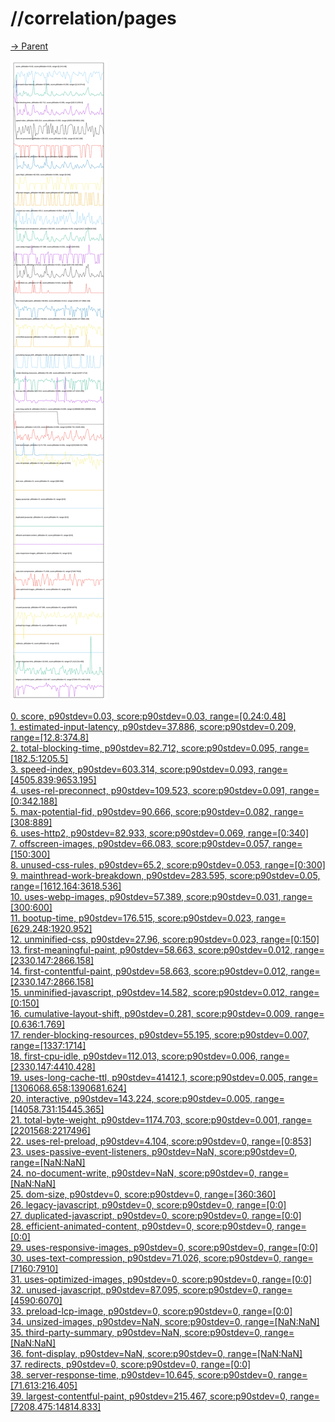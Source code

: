 
# //correlation/pages

[→ Parent](../..)

![PLOT: correlation](./correlation.svg)

[0. score, p90stdev=0.03, score:p90stdev=0.03, range=[0.24:0.48]](../../meta/score/samples/pages)  
[1. estimated-input-latency, p90stdev=37.886, score:p90stdev=0.209, range=[12.8:374.8]](../../estimated-input-latency/samples/pages/)  
[2. total-blocking-time, p90stdev=82.712, score:p90stdev=0.095, range=[182.5:1205.5]](../../total-blocking-time/samples/pages/)  
[3. speed-index, p90stdev=603.314, score:p90stdev=0.093, range=[4505.839:9653.195]](../../speed-index/samples/pages/)  
[4. uses-rel-preconnect, p90stdev=109.523, score:p90stdev=0.091, range=[0:342.188]](../../uses-rel-preconnect/samples/pages/)  
[5. max-potential-fid, p90stdev=90.666, score:p90stdev=0.082, range=[308:889]](../../max-potential-fid/samples/pages/)  
[6. uses-http2, p90stdev=82.933, score:p90stdev=0.069, range=[0:340]](../../uses-http2/samples/pages/)  
[7. offscreen-images, p90stdev=66.083, score:p90stdev=0.057, range=[150:300]](../../offscreen-images/samples/pages/)  
[8. unused-css-rules, p90stdev=65.2, score:p90stdev=0.053, range=[0:300]](../../unused-css-rules/samples/pages/)  
[9. mainthread-work-breakdown, p90stdev=283.595, score:p90stdev=0.05, range=[1612.164:3618.536]](../../mainthread-work-breakdown/samples/pages/)  
[10. uses-webp-images, p90stdev=57.389, score:p90stdev=0.031, range=[300:600]](../../uses-webp-images/samples/pages/)  
[11. bootup-time, p90stdev=176.515, score:p90stdev=0.023, range=[629.248:1920.952]](../../bootup-time/samples/pages/)  
[12. unminified-css, p90stdev=27.96, score:p90stdev=0.023, range=[0:150]](../../unminified-css/samples/pages/)  
[13. first-meaningful-paint, p90stdev=58.663, score:p90stdev=0.012, range=[2330.147:2866.158]](../../first-meaningful-paint/samples/pages/)  
[14. first-contentful-paint, p90stdev=58.663, score:p90stdev=0.012, range=[2330.147:2866.158]](../../first-contentful-paint/samples/pages/)  
[15. unminified-javascript, p90stdev=14.582, score:p90stdev=0.012, range=[0:150]](../../unminified-javascript/samples/pages/)  
[16. cumulative-layout-shift, p90stdev=0.281, score:p90stdev=0.009, range=[0.636:1.769]](../../cumulative-layout-shift/samples/pages/)  
[17. render-blocking-resources, p90stdev=55.195, score:p90stdev=0.007, range=[1337:1714]](../../render-blocking-resources/samples/pages/)  
[18. first-cpu-idle, p90stdev=112.013, score:p90stdev=0.006, range=[2330.147:4410.428]](../../first-cpu-idle/samples/pages/)  
[19. uses-long-cache-ttl, p90stdev=41412.1, score:p90stdev=0.005, range=[1306068.658:1390681.624]](../../uses-long-cache-ttl/samples/pages/)  
[20. interactive, p90stdev=143.224, score:p90stdev=0.005, range=[14058.731:15445.365]](../../interactive/samples/pages/)  
[21. total-byte-weight, p90stdev=1174.703, score:p90stdev=0.001, range=[2201568:2217496]](../../total-byte-weight/samples/pages/)  
[22. uses-rel-preload, p90stdev=4.104, score:p90stdev=0, range=[0:853]](../../uses-rel-preload/samples/pages/)  
[23. uses-passive-event-listeners, p90stdev=NaN, score:p90stdev=0, range=[NaN:NaN]](../../uses-passive-event-listeners/samples/pages/)  
[24. no-document-write, p90stdev=NaN, score:p90stdev=0, range=[NaN:NaN]](../../no-document-write/samples/pages/)  
[25. dom-size, p90stdev=0, score:p90stdev=0, range=[360:360]](../../dom-size/samples/pages/)  
[26. legacy-javascript, p90stdev=0, score:p90stdev=0, range=[0:0]](../../legacy-javascript/samples/pages/)  
[27. duplicated-javascript, p90stdev=0, score:p90stdev=0, range=[0:0]](../../duplicated-javascript/samples/pages/)  
[28. efficient-animated-content, p90stdev=0, score:p90stdev=0, range=[0:0]](../../efficient-animated-content/samples/pages/)  
[29. uses-responsive-images, p90stdev=0, score:p90stdev=0, range=[0:0]](../../uses-responsive-images/samples/pages/)  
[30. uses-text-compression, p90stdev=71.026, score:p90stdev=0, range=[7160:7910]](../../uses-text-compression/samples/pages/)  
[31. uses-optimized-images, p90stdev=0, score:p90stdev=0, range=[0:0]](../../uses-optimized-images/samples/pages/)  
[32. unused-javascript, p90stdev=87.095, score:p90stdev=0, range=[4590:6070]](../../unused-javascript/samples/pages/)  
[33. preload-lcp-image, p90stdev=0, score:p90stdev=0, range=[0:0]](../../preload-lcp-image/samples/pages/)  
[34. unsized-images, p90stdev=NaN, score:p90stdev=0, range=[NaN:NaN]](../../unsized-images/samples/pages/)  
[35. third-party-summary, p90stdev=NaN, score:p90stdev=0, range=[NaN:NaN]](../../third-party-summary/samples/pages/)  
[36. font-display, p90stdev=NaN, score:p90stdev=0, range=[NaN:NaN]](../../font-display/samples/pages/)  
[37. redirects, p90stdev=0, score:p90stdev=0, range=[0:0]](../../redirects/samples/pages/)  
[38. server-response-time, p90stdev=10.645, score:p90stdev=0, range=[71.613:216.405]](../../server-response-time/samples/pages/)  
[39. largest-contentful-paint, p90stdev=215.467, score:p90stdev=0, range=[7208.475:14814.833]](../../largest-contentful-paint/samples/pages/)  
